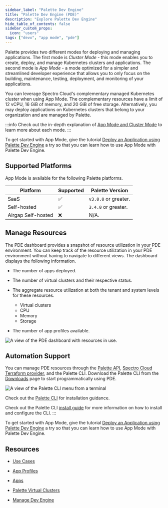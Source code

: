 ```yaml
---
sidebar_label: "Palette Dev Engine"
title: "Palette Dev Engine (PDE)"
description: "Explore Palette Dev Engine"
hide_table_of_contents: false
sidebar_custom_props: 
  icon: "users"
tags: ["devx", "app mode", "pde"]
---
```



Palette provides two different modes for deploying and managing applications. The first mode is *Cluster Mode* - this mode enables you to create, deploy, and manage Kubernetes clusters and applications. The second mode is *App Mode* - a mode optimized for a simpler and streamlined developer experience that allows you to only focus on the building, maintenance, testing, deployment, and monitoring of your applications.

You can leverage Spectro Cloud's complementary managed Kubernetes cluster when using App Mode. The complementary resources have a limit of 12 vCPU, 16 GiB of memory, and 20 GiB of free storage. Alternatively, you may deploy applications on Kubernetes clusters that belong to your organization and are managed by Palette.

:::info
Check out the in-depth explanation of [App Mode and Cluster Mode](../introduction/palette-modes.md) to learn more about each mode.
:::


To get started with App Mode, give the tutorial [Deploy an Application using Palette Dev Engine](apps/deploy-app.md) a try so that you can learn how to use App Mode with Palette Dev Engine.


## Supported Platforms

App Mode is available for the following Palette platforms.

| Platform | Supported | Palette Version |
|---|----|---|
| SaaS | ✅| `v3.0.0` or greater. |
| Self-hosted | ✅ | `3.4.0` or greater. |
| Airgap Self-hosted | ❌| N/A.


## Manage Resources

The PDE dashboard provides a snapshot of resource utilization in your PDE environment. You can keep track of the resource utilization in your PDE environment without having to navigate to different views. The dashboard displays the following information.


* The number of apps deployed.


* The number of virtual clusters and their respective status.


* The aggregate resource utilization at both the tenant and system levels for these resources.
    * Virtual clusters
    * CPU
    * Memory
    * Storage


* The number of app profiles available.



![A view of the PDE dashboard with resources in use.](/docs_devx_pde-dashboard-utilization.png)

## Automation Support

You can manage PDE resources through the [Palette API](/api/introduction), [Spectro Cloud Terraform provider](https://registry.terraform.io/providers/spectrocloud/spectrocloud/latest/docs), and the Palette CLI. Download the Palette CLI from the [Downloads](/spectro-downloads#palettecli) page to start programmatically using PDE.

![A view of the Palette CLI menu from a terminal](/devx_devx_cli-display.png)

Check out the [Palette CLI](/palette-cli/install-palette-cli) for installation guidance. 

Check out the Palette CLI [install guide](../palette-cli/install-palette-cli.md) for more information on how to install and configure the CLI.
:::

To get started with App Mode, give the tutorial [Deploy an Application using Palette Dev Engine](apps/deploy-app.md) a try so that you can learn how to use App Mode with Palette Dev Engine.


## Resources

- [Use Cases](enterprise-user.md)


- [App Profiles](app-profile/app-profile.md)


- [Apps](./apps/apps.md)


- [Palette Virtual Clusters](palette-virtual-clusters/palette-virtual-clusters.md)


- [Manage Dev Engine](manage-dev-engine/manage-dev-engine.md)
